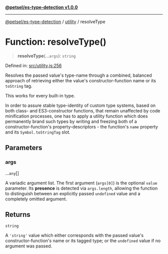 [**@petsel/es-type-detection v1.0.0**](../../README.md)

***

[@petsel/es-type-detection](../../modules.md) / [utility](../README.md) / resolveType

# Function: resolveType()

> **resolveType**(...`args`): `string`

Defined in: [src/utility.js:256](https://github.com/petsel/es-type-detection/blob/ee065d8dbfab0995c95e9bb864d87647f5391dda/src/utility.js#L256)

Resolves the passed value's type-name through a combined, balanced approach of
retrieving either the value's constructor-function name or its `toString` tag.

This works for every built-in type.

In order to assure stable type-identity of custom type systems, based
on both class- and ES3-constructor functions, that remain unaffected
by code minification processes, one has to apply a utility function
which does permanently brand such types by writing and freezing both
of a constructor-function's property-descriptors - the function's `name`
property and its `Symbol.toStringTag` slot.

## Parameters

### args

...`any`[]

A variadic argument list. The first argument (`args[0]`) is the optional
 `value` parameter. Its **presence** is detected via `args.length`, allowing
 the function to distinguish between an explicitly passed `undefined` value
 and a completely omitted argument.

## Returns

`string`

A `'string'` value which either corresponds with the passed value's
 constructor-function's name or its tagged type; or the `undefined`
 value if no argument was passed.

